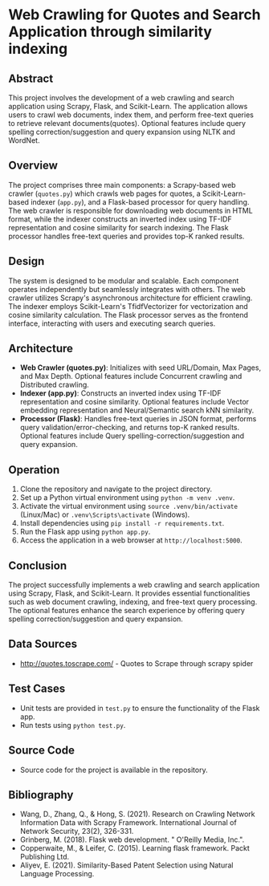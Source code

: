 # Web Crawling for Quotes and Search Application through similarity indexing

## Abstract
This project involves the development of a web crawling and search application using Scrapy, Flask, and Scikit-Learn. The application allows users to crawl web documents, index them, and perform free-text queries to retrieve relevant documents(quotes). Optional features include query spelling correction/suggestion and query expansion using NLTK and WordNet.

## Overview
The project comprises three main components: a Scrapy-based web crawler (`quotes.py`) which crawls web pages for quotes, a Scikit-Learn-based indexer (`app.py`), and a Flask-based processor for query handling. The web crawler is responsible for downloading web documents in HTML format, while the indexer constructs an inverted index using TF-IDF representation and cosine similarity for search indexing. The Flask processor handles free-text queries and provides top-K ranked results.

## Design
The system is designed to be modular and scalable. Each component operates independently but seamlessly integrates with others. The web crawler utilizes Scrapy's asynchronous architecture for efficient crawling. The indexer employs Scikit-Learn's TfidfVectorizer for vectorization and cosine similarity calculation. The Flask processor serves as the frontend interface, interacting with users and executing search queries.

## Architecture
- **Web Crawler (quotes.py)**: Initializes with seed URL/Domain, Max Pages, and Max Depth. Optional features include Concurrent crawling and Distributed crawling.
- **Indexer (app.py)**: Constructs an inverted index using TF-IDF representation and cosine similarity. Optional features include Vector embedding representation and Neural/Semantic search kNN similarity.
- **Processor (Flask)**: Handles free-text queries in JSON format, performs query validation/error-checking, and returns top-K ranked results. Optional features include Query spelling-correction/suggestion and query expansion.

## Operation
1. Clone the repository and navigate to the project directory.
2. Set up a Python virtual environment using `python -m venv .venv`.
3. Activate the virtual environment using `source .venv/bin/activate` (Linux/Mac) or `.venv\Scripts\activate` (Windows).
4. Install dependencies using `pip install -r requirements.txt`.
5. Run the Flask app using `python app.py`.
6. Access the application in a web browser at `http://localhost:5000`.

## Conclusion
The project successfully implements a web crawling and search application using Scrapy, Flask, and Scikit-Learn. It provides essential functionalities such as web document crawling, indexing, and free-text query processing. The optional features enhance the search experience by offering query spelling correction/suggestion and query expansion.

## Data Sources
- http://quotes.toscrape.com/ - Quotes to Scrape through scrapy spider

## Test Cases
- Unit tests are provided in `test.py` to ensure the functionality of the Flask app.
- Run tests using `python test.py`.

## Source Code
- Source code for the project is available in the repository.

## Bibliography
- Wang, D., Zhang, Q., & Hong, S. (2021). Research on Crawling Network Information Data with Scrapy Framework. International Journal of Network Security, 23(2), 326-331.
- Grinberg, M. (2018). Flask web development. " O'Reilly Media, Inc.".
- Copperwaite, M., & Leifer, C. (2015). Learning flask framework. Packt Publishing Ltd.
- Aliyev, E. (2021). Similarity-Based Patent Selection using Natural Language Processing.
